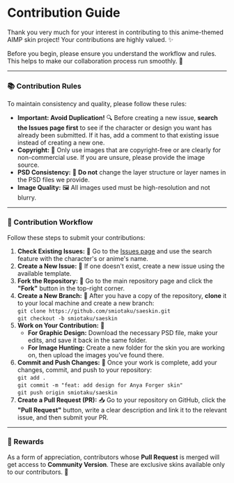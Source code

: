 # Contribution Guide

Thank you very much for your interest in contributing to this anime-themed AIMP skin project! Your contributions are highly valued. ✨

Before you begin, please ensure you understand the workflow and rules. This helps to make our collaboration process run smoothly. 🤝

---

### 📚 Contribution Rules

To maintain consistency and quality, please follow these rules:

* **Important: Avoid Duplication!** 🔍 Before creating a new issue, **search the Issues page first** to see if the character or design you want has already been submitted. If it has, add a comment to that existing issue instead of creating a new one.
* **Copyright:** 📝 Only use images that are copyright-free or are clearly for non-commercial use. If you are unsure, please provide the image source.
* **PSD Consistency:** 🎨 **Do not** change the layer structure or layer names in the PSD files we provide.
* **Image Quality:** 🖼️ All images used must be high-resolution and not blurry.

---

### 🚀 Contribution Workflow

Follow these steps to submit your contributions:

1.  **Check Existing Issues:** 🔎 Go to the [Issues page](https://github.com/smiotaku/saeskin/issues) and use the search feature with the character's or anime's name.
2.  **Create a New Issue:** 📄 If one doesn't exist, create a new issue using the available template.
3.  **Fork the Repository:** 🍴 Go to the main repository page and click the **"Fork"** button in the top-right corner.
4.  **Create a New Branch:** 🌳 After you have a copy of the repository, **clone** it to your local machine and create a new branch:  
    `git clone https://github.com/smiotaku/saeskin.git`  
    `git checkout -b smiotaku/saeskin`
5.  **Work on Your Contribution:** 🔨
    * **For Graphic Design:** Download the necessary PSD file, make your edits, and save it back in the same folder.
    * **For Image Hunting:** Create a new folder for the skin you are working on, then upload the images you've found there.
6.  **Commit and Push Changes:** 💾 Once your work is complete, add your changes, commit, and push to your repository:  
    `git add .`  
    `git commit -m "feat: add design for Anya Forger skin"`  
    `git push origin smiotaku/saeskin`  
7.  **Create a Pull Request (PR):** 📥 Go to your repository on GitHub, click the **"Pull Request"** button, write a clear description and link it to the relevant issue, and then submit your PR.

---

### 🎁 Rewards

As a form of appreciation, contributors whose **Pull Request** is merged will get access to **Community Version**. These are exclusive skins available only to our contributors. 🎉
